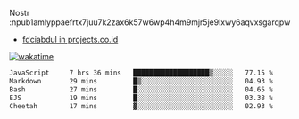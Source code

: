 Nostr :npub1amlyppaefrtx7juu7k2zax6k57w6wp4h4m9mjr5je9lxwy6aqvxsgarqpw


- [fdciabdul in projects.co.id](https://projects.co.id/public/browse_users/view/496e26/fdciabdul)



[![wakatime](https://wakatime.com/badge/user/87646243-158a-4241-a3cb-668e1fa2dbb8.svg)](https://wakatime.com/@87646243-158a-4241-a3cb-668e1fa2dbb8)
<!--START_SECTION:waka-->

```txt
JavaScript     7 hrs 36 mins   ███████████████████▒░░░░░   77.15 %
Markdown       29 mins         █▒░░░░░░░░░░░░░░░░░░░░░░░   04.93 %
Bash           27 mins         █░░░░░░░░░░░░░░░░░░░░░░░░   04.65 %
EJS            19 mins         █░░░░░░░░░░░░░░░░░░░░░░░░   03.38 %
Cheetah        17 mins         ▓░░░░░░░░░░░░░░░░░░░░░░░░   02.93 %
```

<!--END_SECTION:waka-->
